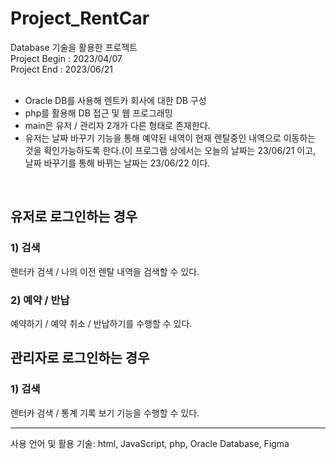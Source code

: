 # Project_RentCar
Database 기술을 활용한 프로젝트
<br/>
Project Begin : 2023/04/07
<br/>
Project End : 2023/06/21
<br/>
<br/>
- Oracle DB를 사용해 렌트카 회사에 대한 DB 구성
- php를 활용해 DB 접근 및 웹 프로그래밍
- main은 유저 / 관리자 2개가 다른 형태로 존재한다.
- 유저는 날짜 바꾸기 기능을 통해 예약된 내역이 현재 렌탈중인 내역으로 이동하는 것을 확인가능하도록 한다.(이 프로그램 상에서는 오늘의 날짜는 23/06/21 이고, 날짜 바꾸기를 통해 바뀌는 날짜는 23/06/22 이다.
<br/>

## 유저로 로그인하는 경우
### 1) 검색
렌터카 검색 / 나의 이전 렌탈 내역을 검색할 수 있다.
### 2) 예약 / 반납
예약하기 / 예약 취소 / 반납하기를 수행할 수 있다.
## 관리자로 로그인하는 경우
### 1) 검색
렌터카 검색 / 통계 기록 보기 기능을 수행할 수 있다.
<br/>
<hr/>
사용 언어 및 활용 기술: html, JavaScript, php, Oracle Database, Figma

